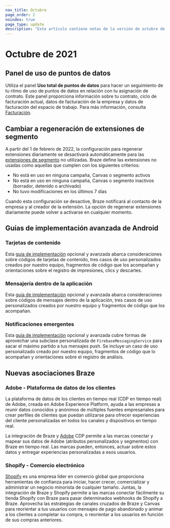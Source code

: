 ```yaml
---
nav_title: Octubre
page_order: 2
noindex: true
page_type: update
description: "Este artículo contiene notas de la versión de octubre de 2021."
---
```

 
# Octubre de 2021

## Panel de uso de puntos de datos

Utiliza el panel **Uso total de puntos de datos** para hacer un seguimiento de tu ritmo de uso de puntos de datos en relación con tu asignación de contrato. Este panel proporciona información sobre tu contrato, ciclo de facturación actual, datos de facturación de la empresa y datos de facturación del espacio de trabajo. Para más información, consulta [Facturación]({{site.baseurl}}/user_guide/onboarding_with_braze/subscription_and_usage/#total-data-points-dashboard).

## Cambiar a regeneración de extensiones de segmento

A partir del 1 de febrero de 2022, la configuración para regenerar extensiones diariamente se desactivará automáticamente para las [extensiones de segmento]({{site.baseurl}}/user_guide/engagement_tools/segments/segment_extension/) no utilizadas. Braze define las extensiones no usadas como aquellas que cumplen con los siguientes criterios:

- No está en uso en ninguna campaña, Canvas o segmento activos
- No está en uso en ninguna campaña, Canvas o segmento inactivos (borrador, detenido o archivado)
- No tuvo modificaciones en los últimos 7 días

Cuando esta configuración se desactive, Braze notificará al contacto de la empresa y al creador de la extensión. La opción de regenerar extensiones diariamente puede volver a activarse en cualquier momento.

## Guías de implementación avanzada de Android

### Tarjetas de contenido

Esta [guía de implementación]({{site.baseurl}}/developer_guide/content_cards/) opcional y avanzada abarca consideraciones sobre códigos de tarjetas de contenido, tres casos de uso personalizados creados por nuestro equipo, fragmentos de código que los acompañan y orientaciones sobre el registro de impresiones, clics y descartes.

### Mensajería dentro de la aplicación

Esta [guía de implementación]({{site.baseurl}}/developer_guide/in_app_messages/customization/?sdktab=android) opcional y avanzada abarca consideraciones sobre códigos de mensajes dentro de la aplicación, tres casos de uso personalizados creados por nuestro equipo y fragmentos de código que los acompañan.

### Notificaciones emergentes

Esta [guía de implementación]({{site.baseurl}}/developer_guide/push_notifications/examples/?sdktab=android) opcional y avanzada cubre formas de aprovechar una subclase personalizada de `FirebaseMessagingService` para sacar el máximo partido a tus mensajes push. Se incluye un caso de uso personalizado creado por nuestro equipo, fragmentos de código que lo acompañan y orientaciones sobre el registro de análisis.

## Nuevas asociaciones Braze

### Adobe - Plataforma de datos de los clientes

La plataforma de datos de los clientes en tiempo real (CDP en tiempo real) de Adobe, creada en Adobe Experience Platform, ayuda a las empresas a reunir datos conocidos y anónimos de múltiples fuentes empresariales para crear perfiles de clientes que puedan utilizarse para ofrecer experiencias del cliente personalizadas en todos los canales y dispositivos en tiempo real.

La integración de Braze y [Adobe]({{site.baseurl}}/partners/data_and_analytics/customer_data_platform/adobe/) CDP permite a las marcas conectar y mapear sus datos de Adobe (atributos personalizados y segmentos) con Braze en tiempo real. Las marcas pueden, entonces, actuar sobre estos datos y entregar experiencias personalizadas a esos usuarios. 

### Shopify - Comercio electrónico

[Shopify]({{site.baseurl}}/partners/shopify/) es una empresa líder en comercio global que proporciona herramientas de confianza para iniciar, hacer crecer, comercializar y administrar un negocio minorista de cualquier tamaño. Juntas, la integración de Braze y Shopify permite a las marcas conectar fácilmente su tienda Shopify con Braze para pasar determinados webhooks de Shopify a Braze. Aprovecha las estrategias de canales cruzados de Braze y Canvas para reorientar a tus usuarios con mensajes de pago abandonado y animar a los clientes a completar su compra, o reorientar a los usuarios en función de sus compras anteriores.